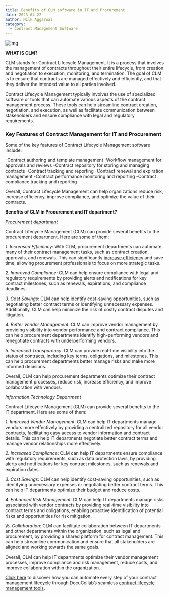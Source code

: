 ```yaml
---
title: Benefits of CLM software in IT and Procurement
date: 2023-04-22
author: Nilk Aggarwal
category:
  - Contract Management Software
---
```


![img](/img/blog/Contract-Management-benefits.png)

**WHAT IS CLM?**

CLM stands for Contract Lifecycle Management. It is a process that involves the management of contracts throughout their entire lifecycle, from creation and negotiation to execution, monitoring, and termination. The goal of CLM is to ensure that contracts are managed effectively and efficiently, and that they deliver the intended value to all parties involved.

Contract Lifecycle Management typically involves the use of specialized software or tools that can automate various aspects of the contract management process. These tools can help streamline contract creation, negotiation, and execution, as well as facilitate communication between stakeholders and ensure compliance with legal and regulatory requirements.

### Key Features of Contract Management for IT and Procurement

Some of the key features of Contract Lifecycle Management software include:

-Contract authoring and template management
-Workflow management for approvals and reviews
-Contract repository for storing and managing contracts
-Contract tracking and reporting
-Contract renewal and expiration management
-Contract performance monitoring and reporting
-Contract compliance tracking and reporting

Overall, Contract Lifecycle Management can help organizations reduce risk, increase efficiency, improve compliance, and optimize the value of their contracts.

**Benefits of CLM in Procurement and IT department?**

[_Procurement department_](https://docucollab.com/4-contract-management-and-procurement-terminologies-to-be-aware-of/)

Contract Lifecycle Management (CLM) can provide several benefits to the procurement department. Here are some of them:

_1. Increased Efficiency_: With CLM, procurement departments can automate many of their contract management tasks, such as contract creation, approvals, and renewals. This can significantly [increase efficiency](https://docucollab.com/how-to-improve-procurement-efficiency-and-speed-with-contract-lifecycle-management-solution/) and save time, allowing procurement professionals to focus on more strategic tasks.

_2. Improved Compliance_: CLM can help ensure compliance with legal and regulatory requirements by providing alerts and notifications for key contract milestones, such as renewals, expirations, and compliance deadlines.

_3. Cost Savings_: CLM can help identify cost-saving opportunities, such as negotiating better contract terms or identifying unnecessary expenses. Additionally, CLM can help minimize the risk of costly contract disputes and litigation.

_4. Better Vendor Management_: CLM can improve vendor management by providing visibility into vendor performance and contract compliance. This can help procurement departments identify high-performing vendors and renegotiate contracts with underperforming vendors.

_5. Increased Transparency_: CLM can provide real-time visibility into the status of contracts, including key terms, obligations, and milestones. This can help procurement departments better manage risks and make more informed decisions.

Overall, CLM can help procurement departments optimize their contract management processes, reduce risk, increase efficiency, and improve collaboration with vendors.

_Information Technology Department_

Contract Lifecycle Management (CLM) can provide several benefits to the IT department. Here are some of them:

_1. Improved Vendor Management_: CLM can help IT departments manage vendors more effectively by providing a centralized repository for all vendor contracts, facilitating easy access to vendor information and contract details. This can help IT departments negotiate better contract terms and manage vendor relationships more effectively.

_2. Increased Compliance_: CLM can help IT departments ensure compliance with regulatory requirements, such as data protection laws, by providing alerts and notifications for key contract milestones, such as renewals and expiration dates.

_3. Cost Savings_: CLM can help identify cost-saving opportunities, such as identifying unnecessary expenses or negotiating better contract terms. This can help IT departments optimize their budget and reduce costs.

_4. Enhanced Risk Management_: CLM can help IT departments manage risks associated with vendor contracts by providing real-time visibility into contract terms and obligations, enabling proactive identification of potential risks and opportunities for risk mitigation.

\5. _Collaboration:_ CLM can facilitate collaboration between IT departments and other departments within the organization, such as legal and procurement, by providing a shared platform for contract management. This can help streamline communication and ensure that all stakeholders are aligned and working towards the same goals.

Overall, CLM can help IT departments optimize their vendor management processes, improve compliance and risk management, reduce costs, and improve collaboration within the organization.

[Click here](https://docucollab.com/book-demo/) to discover how you can automate every step of your contract management lifecycle through DocuCollab’s seamless [contract lifecycle management tools](https://docucollab.com/contract-management-software/).
